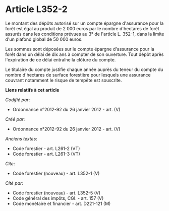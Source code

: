 # Article L352-2

Le montant des dépôts autorisé sur un compte épargne d'assurance pour la forêt est égal au produit de 2 000 euros par le
nombre d'hectares de forêt assurés dans les conditions prévues au 3° de l'article L. 352-1, dans la limite d'un plafond
global de 50 000 euros. 

Les sommes sont déposées sur le compte épargne d'assurance pour la forêt dans un délai de dix ans à compter de son ouverture.
Tout dépôt après l'expiration de ce délai entraîne la clôture du compte. 

Le titulaire du compte justifie chaque année auprès du teneur du compte du nombre d'hectares de surface forestière pour
lesquels une assurance couvrant notamment le risque de tempête est souscrite.

**Liens relatifs à cet article**

_Codifié par_:

  - Ordonnance n°2012-92 du 26 janvier 2012 - art. (V)

_Créé par_:

  - Ordonnance n°2012-92 du 26 janvier 2012 - art. (V)

_Anciens textes_:

  - Code forestier - art. L261-2 (VT)
  - Code forestier - art. L261-3 (VT)

_Cite_:

  - Code forestier (nouveau) - art. L352-1 (V)

_Cité par_:

  - Code forestier (nouveau) - art. L352-5 (V)
  - Code général des impôts, CGI. - art. 157 (V)
  - Code monétaire et financier - art. D221-121 (M)
